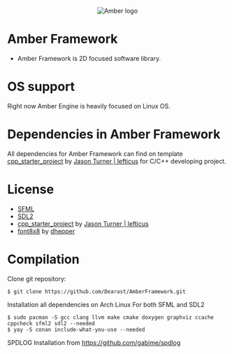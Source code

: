 <p align="center">
  <img src="https://github.com/Dearast/AmberEngine/blob/master/amber-export.png" alt="Amber logo">
</p>

# Amber Framework
 - Amber Framework is 2D focused software library.

# OS support
Right now Amber Engine is heavily focused on Linux OS.

# Dependencies in Amber Framework
All dependencies for Amber Framework can find on template [cpp_starter_project](https://github.com/lefticus/cpp_starter_project) by [Jason Turner | lefticus](https://github.com/lefticus) for C/C++ developing project.

# License
 - [SFML](https://www.sfml-dev.org/license.php)
 - [SDL2](https://www.libsdl.org/license.php)
 - [cpp_starter_project](https://github.com/lefticus/cpp_starter_project) by [Jason Turner | lefticus](https://github.com/lefticus)
 - [font8x8](https://github.com/dhepper/font8x8) by [dhepper](https://github.com/dhepper)

# Compilation
Clone git repository:
```
$ git clone https://github.com/Dearast/AmberFramework.git
```
Installation all dependencies on Arch Linux
For both SFML and SDL2
```
$ sudo pacman -S gcc clang llvm make cmake doxygen graphviz ccache cppcheck sfml2 sdl2 --needed
$ yay -S conan include-what-you-use --needed
```
SPDLOG Installation from https://github.com/gabime/spdlog
